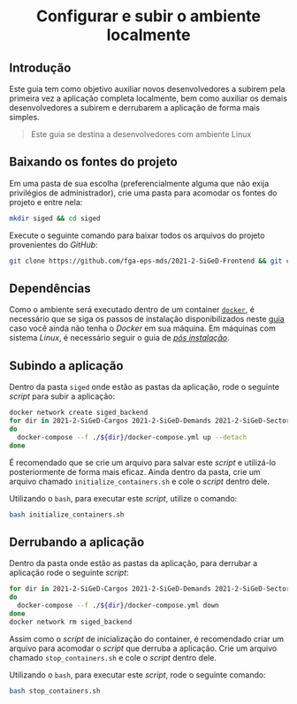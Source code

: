 <h1 style='text-align: center;'>Configurar e subir o ambiente localmente</h1>

## Introdução

Este guia tem como objetivo auxiliar novos desenvolvedores a subirem pela primeira vez a aplicação completa localmente, bem como auxiliar os demais desenvolvedores a subirem e derrubarem a aplicação de forma mais simples.

> Este guia se destina a desenvolvedores com ambiente Linux

## Baixando os fontes do projeto

Em uma pasta de sua escolha (preferencialmente alguma que não exija privilégios de administrador), crie uma pasta para acomodar os fontes do projeto e entre nela:

```bash
mkdir siged && cd siged
```

Execute o seguinte comando para baixar todos os arquivos do projeto provenientes do _GitHub_:

```bash
git clone https://github.com/fga-eps-mds/2021-2-SiGeD-Frontend && git clone https://github.com/fga-eps-mds/2021-2-SiGeD-Clients && git clone https://github.com/fga-eps-mds/2021-2-SiGeD-Users && git clone https://github.com/fga-eps-mds/2021-2-SiGeD-Demands && git clone https://github.com/fga-eps-mds/2021-2-SiGeD-Sectors && git clone https://github.com/fga-eps-mds/2021-2-SiGeD-Cargos
```

## Dependências

Como o ambiente será executado dentro de um container [`docker`](https://www.docker.com/), é necessário que se siga os passos de instalação disponibilizados neste [guia](https://docs.docker.com/engine/install/ubuntu/) caso você ainda não tenha o _Docker_ em sua máquina. Em máquinas com sistema _Linux_, é necessário seguir o guia de [_pós instalação_](https://docs.docker.com/engine/install/linux-postinstall/).

## Subindo a aplicação

Dentro da pasta `siged` onde estão as pastas da aplicação, rode o seguinte _script_ para subir a aplicação:

```sh
docker network create siged_backend
for dir in 2021-2-SiGeD-Cargos 2021-2-SiGeD-Demands 2021-2-SiGeD-Sectors 2021-2-SiGeD-Clients 2021-2-SiGeD-Frontend 2021-2-SiGeD-Users
do
  docker-compose --f ./${dir}/docker-compose.yml up --detach
done
```

É recomendado que se crie um arquivo para salvar este _script_ e utilizá-lo posteriormente de forma mais eficaz. Ainda dentro da pasta, crie um arquivo chamado `initialize_containers.sh` e cole o _script_ dentro dele.

Utilizando o `bash`, para executar este _script_, utilize o comando:

```bash
bash initialize_containers.sh
```
## Derrubando a aplicação

Dentro da pasta onde estão as pastas da aplicação, para derrubar a aplicação rode o seguinte _script_:

```sh
for dir in 2021-2-SiGeD-Cargos 2021-2-SiGeD-Demands 2021-2-SiGeD-Sectors 2021-2-SiGeD-Clients 2021-2-SiGeD-Frontend 2021-2-SiGeD-Users
do
  docker-compose --f ./${dir}/docker-compose.yml down
done
docker network rm siged_backend
```

Assim como o _script_ de inicialização do container, é recomendado criar um arquivo para acomodar o _script_ que derruba a aplicação. Crie um arquivo chamado `stop_containers.sh` e cole o _script_ dentro dele.

Utilizando o `bash`, para executar este _script_, rode o seguinte comando:

```bash
bash stop_containers.sh
```